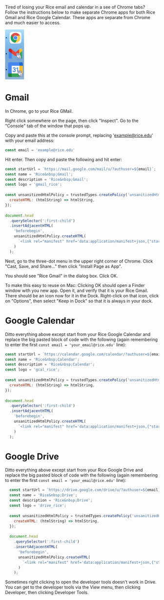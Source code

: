 Tired of losing your Rice email and calendar in a see of Chrome tabs?  Follow the instructions below to make separate Chrome apps for both Rice Gmail and Rice Google Calendar.  These apps are separate from Chrome and much easier to access.

![What it looks like in the Mac OS dock](logos/rice_google_in_dock.png)

# Gmail

In Chrome, go to your Rice GMail.

Right click somewhere on the page, then click "Inspect".  Go to the "Console" tab of the window that pops up.

Copy and paste this at the console prompt, replacing 'example@rice.edu' with your email address:

```js
const email = 'example@rice.edu'
````
Hit enter.  Then copy and paste the following and hit enter:

```js
const startUrl = `https://mail.google.com/mail/u/?authuser=${email}`;
const name = 'Rice&nbsp;Gmail';
const description = 'Rice&nbsp;Gmail';
const logo = 'gmail_rice';

const unsanitizedHtmlPolicy = trustedTypes.createPolicy('unsanitizedHtml', {
  createHTML: (htmlString) => htmlString,
});

document.head
  .querySelector(':first-child')
  .insertAdjacentHTML(
    'beforebegin',
    unsanitizedHtmlPolicy.createHTML(
      `<link rel="manifest" href='data:application/manifest+json,{"start_url":"${startUrl}", "name":"${name}", "description": "${description}", "icons": [{ "src": "https://github.com/jpslav/my_mac/raw/master/logos/${logo}_512.png", "type": "image/png", "sizes": "512x512" }, { "src": "https://github.com/jpslav/my_mac/raw/master/logos/${logo}_256.png", "type": "image/png", "sizes": "256x256" }, { "src": "https://github.com/jpslav/my_mac/raw/master/logos/${logo}_128.png", "type": "image/png", "sizes": "128x128" }]}' />`,
    )
  );
```

Next, go to the three-dot menu in the upper right corner of Chrome.  Click "Cast, Save, and Share..." then click "Install Page as App".  

You should see "Rice Gmail" in the dialog box.  Click OK. 

To make this easy to reuse on Mac: Clicking OK should open a Finder window with you new app. Open it, and verify that it is your Rice Gmail. There should be an icon now for it in the Dock. Right-click on that icon, click on "Options", then select "Keep in Dock" so that it is always in your dock.

# Google Calendar

Ditto everything above except start from your Rice Google Calendar and replace the big pasted block of code with the following (again remembering to enter the first `const email = 'your_email@rice.edu'` line):

```js
const startUrl = `https://calendar.google.com/calendar/?authuser=${email}`;
const name = 'Rice&nbsp;Calendar';
const description = 'Rice&nbsp;Calendar';
const logo = 'gcal_rice';

const unsanitizedHtmlPolicy = trustedTypes.createPolicy('unsanitizedHtml', {
  createHTML: (htmlString) => htmlString,
});

document.head
  .querySelector(':first-child')
  .insertAdjacentHTML(
    'beforebegin',
    unsanitizedHtmlPolicy.createHTML(
      `<link rel="manifest" href='data:application/manifest+json,{"start_url":"${startUrl}", "name":"${name}", "description": "${description}", "icons": [{ "src": "https://github.com/jpslav/my_mac/raw/master/logos/${logo}_512.png", "type": "image/png", "sizes": "512x512" }, { "src": "https://github.com/jpslav/my_mac/raw/master/logos/${logo}_256.png", "type": "image/png", "sizes": "256x256" }, { "src": "https://github.com/jpslav/my_mac/raw/master/logos/${logo}_128.png", "type": "image/png", "sizes": "128x128" }]}' />`,
    )
  );
```

# Google Drive

Ditto everything above except start from your Rice Google Drive and replace the big pasted block of code with the following (again remembering to enter the first `const email = 'your_email@rice.edu'` line):

```js
  const startUrl = `https://drive.google.com/drive/u/?authuser=${email}`;
  const name = 'Rice&nbsp;Drive';
  const description = 'Rice&nbsp;Drive';
  const logo = 'drive_rice';

  const unsanitizedHtmlPolicy = trustedTypes.createPolicy('unsanitizedHtml', {
    createHTML: (htmlString) => htmlString,
  });

  document.head
    .querySelector(':first-child')
    .insertAdjacentHTML(
      'beforebegin',
      unsanitizedHtmlPolicy.createHTML(
        `<link rel="manifest" href='data:application/manifest+json,{"start_url":"${startUrl}", "name":"${name}", "description": "${description}", "icons": [{ "src": "https://github.com/jpslav/my_mac/raw/master/logos/${logo}_512.png", "type": "image/png", "sizes": "512x512" }, { "src": "https://github.com/jpslav/my_mac/raw/master/logos/${logo}_256.png", "type": "image/png", "sizes": "256x256" }, { "src": "https://github.com/jpslav/my_mac/raw/master/logos/${logo}_128.png", "type": "image/png", "sizes": "128x128" }]}' />`,
      )
    );
```

Sometimes right clicking to open the developer tools doesn't work in Drive. You can get to the developer tools via the View menu, then clicking Developer, then clicking Developer Tools.
